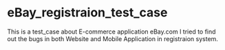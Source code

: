 # eBay_registraion_test_case
This is a test_case about E-commerce application eBay.com
I tried to find out the bugs in both Website and Mobile Application in registraion system.
